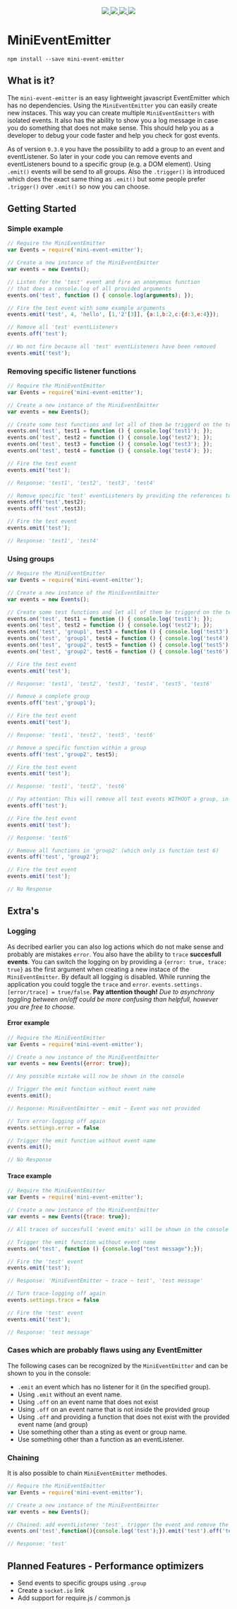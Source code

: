 <p align="center">
	<a target="_blank" href="https://travis-ci.org/hawkerboy7/mini-event-emitter">
		<img src="https://img.shields.io/travis/hawkerboy7/mini-event-emitter.svg?branch=master">
	</a>
	<a target="_blank" href="https://david-dm.org/hawkerboy7/mini-event-emitter#info=devDependencies&amp;view=table">
		<img src="https://img.shields.io/david/hawkerboy7/mini-event-emitter.svg">
	</a>
	<a target="_blank" href="https://www.codacy.com/app/dunk_king7/mini-event-emitter/dashboard">
		<img src="https://img.shields.io/codacy/dbc58e6bbbb648358029a6635ce831c1.svg">
	</a>
	<a target="_blank" href="https://gitter.im/hawkerboy7/mini-event-emitter">
		<img src="https://img.shields.io/badge/Gitter-JOIN%20CHAT%20%E2%86%92-1dce73.svg">
	</a>
</p>



# MiniEventEmitter


`npm install --save mini-event-emitter`


## What is it?
The `mini-event-emitter` is an easy lightweight javascript EventEmitter which has no dependencies.
Using the `MiniEventEmitter` you can easily create new instaces.
This way you can create multiple `MiniEventEmitters` with isolated events.
It also has the ability to show you a log message in case you do something that does not make sense.
This should help you as a developer to debug your code faster and help you check for gost events.

As of version `0.3.0` you have the possibility to add a group to an event and eventListener.
So later in your code you can remove events and eventListeners bound to a specific group (e.g. a DOM element).
Using `.emit()` events will be send to all groups.
Also the `.trigger()` is introduced which does the exact same thing as `.emit()` but some people prefer `.trigger()` over `.emit()` so now you can choose.


## Getting Started

### Simple example
```javascript
// Require the MiniEventEmitter
var Events = require('mini-event-emitter');

// Create a new instance of the MiniEventEmitter
var events = new Events();

// Listen for the 'test' event and fire an anonymous function
// that does a console.log of all provided arguments
events.on('test', function () { console.log(arguments); });

// Fire the test event with some example arguments
events.emit('test', 4, 'hello', [1,'2'[3]], {a:1,b:2,c:{d:3,e:4}});

// Remove all 'test' eventListeners
events.off('test');

// Wo not fire because all 'test' eventListeners have been removed
events.emit('test');
```


### Removing specific listener functions
```javascript
// Require the MiniEventEmitter
var Events = require('mini-event-emitter');

// Create a new instance of the MiniEventEmitter
var events = new Events();

// Create some test functions and let all of them be triggerd on the test event
events.on('test', test1 = function () { console.log('test1'); });
events.on('test', test2 = function () { console.log('test2'); });
events.on('test', test3 = function () { console.log('test3'); });
events.on('test', test4 = function () { console.log('test4'); });

// Fire the test event
events.emit('test');

// Response: 'test1', 'test2', 'test3', 'test4'

// Remove specific 'test' eventListeners by providing the references to the functions
events.off('test',test2);
events.off('test',test3);

// Fire the test event
events.emit('test');

// Response: 'test1', 'test4'
```


### Using groups
```javascript
// Require the MiniEventEmitter
var Events = require('mini-event-emitter');

// Create a new instance of the MiniEventEmitter
var events = new Events();

// Create some test functions and let all of them be triggerd on the test event
events.on('test', test1 = function () { console.log('test1'); });
events.on('test', test2 = function () { console.log('test2'); });
events.on('test', 'group1', test3 = function () { console.log('test3'); });
events.on('test', 'group1', test4 = function () { console.log('test4'); });
events.on('test', 'group2', test5 = function () { console.log('test5'); });
events.on('test', 'group2', test6 = function () { console.log('test6'); });

// Fire the test event
events.emit('test');

// Response: 'test1', 'test2', 'test3', 'test4', 'test5', 'test6'

// Remove a complete group
events.off('test','group1');

// Fire the test event
events.emit('test');

// Response: 'test1', 'test2', 'test5', 'test6'

// Remove a specific function within a group
events.off('test','group2', test5);

// Fire the test event
events.emit('test');

// Response: 'test1', 'test2', 'test6'

// Pay attention: This will remove all test events WITHOUT a group, in this case that means 'group2' function test6 will still fire with the test event
events.off('test');

// Fire the test event
events.emit('test');

// Response: 'test6'

// Remove all functions in 'group2' (which only is function test 6)
events.off('test', 'group2');

// Fire the test event
events.emit('test');

// No Response
```


## Extra's

### Logging
As decribed earlier you can also log actions which do not make sense and probably are mistakes `error`.
You also have the ability to `trace` **succesfull events**.
You can switch the logging on by providing a `{error: true, trace: true}` as the first argument when creating a new instace of the `MiniEventEmitter`.
By default all logging is disabled.
While running the application you could toggle the `trace` and `error`.
`events.settings.[error/trace] = true/false`.
**Pay attention though!**
*Due to asynchrony toggling between on/off could be more confusing than helpfull, however you are free to choose.*

#### Error example
```javascript
// Require the MiniEventEmitter
var Events = require('mini-event-emitter');

// Create a new instance of the MiniEventEmitter
var events = new Events({error: true});

// Any possible mistake will now be shown in the console

// Trigger the emit function without event name
events.emit();

// Response: MiniEventEmitter ~ emit ~ Event was not provided

// Turn error-logging off again
events.settings.error = false

// Trigger the emit function without event name
events.emit();

// No Response
```

#### Trace example
```javascript
// Require the MiniEventEmitter
var Events = require('mini-event-emitter');

// Create a new instance of the MiniEventEmitter
var events = new Events({trace: true});

// All traces of succesfull 'event emits' will be shown in the console

// Trigger the emit function without event name
events.on('test', function () {console.log("test message");});

// Fire the 'test' event
events.emit('test');

// Response: 'MiniEventEmitter ~ trace ~ test', 'test message'

// Turn trace-logging off again
events.settings.trace = false

// Fire the 'test' event
events.emit('test');

// Response: 'test message'
```

### Cases which are probably flaws using any EventEmitter
The following cases can be recognized by the `MiniEventEmitter` and can be shown to you in the console:

- `.emit` an event which has no listener for it (in the specified group).
- Using `.emit` without an event name.
- Using `.off` on an event name that does not exist
- Using `.off` on an event name that is not inside the provided group
- Using `.off` and providing a function that does not exist with the provided event name (and group)
- Use something other than a sting as event or group name.
- Use something other than a function as an eventListener.


### Chaining
It is also possible to chain `MiniEventEmitter` methodes.

```javascript
// Require the MiniEventEmitter
var Events = require('mini-event-emitter');

// Create a new instance of the MiniEventEmitter
var events = new Events();

// Chained: add eventListener 'test', trigger the event and remove the event
events.on('test',function(){console.log('test');}).emit('test').off('test');

// Response: 'test'
```


## Planned Features - Performance optimizers

- Send events to specific groups using `.group`
- Create a `socket.io` link
- Add support for require.js / common.js